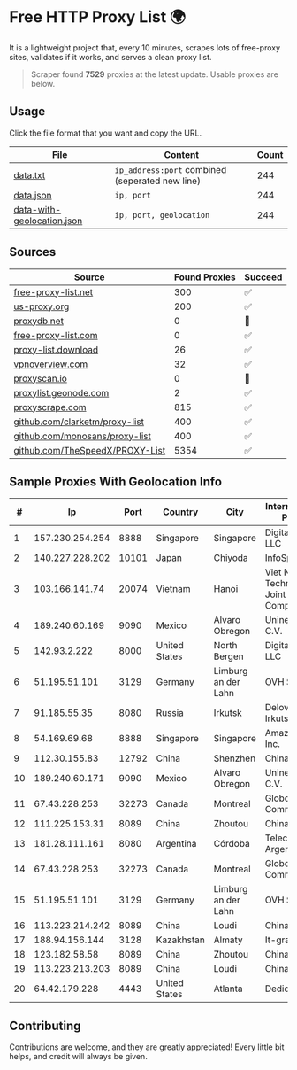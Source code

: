 
# Free HTTP Proxy List 🌍

It is a lightweight project that, every 10 minutes, scrapes lots of free-proxy sites, validates if it works, and serves a clean proxy list.


> Scraper found **7529** proxies at the latest update. Usable proxies are below.

## Usage

Click the file format that you want and copy the URL.


|File|Content|Count|
|----|-------|-----|
|[data.txt](https://raw.githubusercontent.com/themiralay/Proxy-List-World/master/data.txt)|`ip_address:port` combined (seperated new line)|244|
|[data.json](https://raw.githubusercontent.com/themiralay/Proxy-List-World/master/data.json)|`ip, port`|244|
|[data-with-geolocation.json](https://raw.githubusercontent.com/themiralay/Proxy-List-World/master/data-with-geolocation.json)|`ip, port, geolocation`|244|

## Sources

|Source|Found Proxies|Succeed|
|------|-------------|-------|
|[free-proxy-list.net](https://free-proxy-list.net)|300|✅|
|[us-proxy.org](https://www.us-proxy.org)|200|✅|
|[proxydb.net](http://proxydb.net)|0|🚫|
|[free-proxy-list.com](https://free-proxy-list.com/?page=&port=&type%5B%5D=http&type%5B%5D=https&up_time=0&search=Search)|0|✅|
|[proxy-list.download](https://www.proxy-list.download/HTTP)|26|✅|
|[vpnoverview.com](https://vpnoverview.com/privacy/anonymous-browsing/free-proxy-servers)|32|✅|
|[proxyscan.io](https://www.proxyscan.io)|0|🚫|
|[proxylist.geonode.com](https://proxylist.geonode.com/api/proxy-list?limit=300&page=1&sort_by=lastChecked&sort_type=desc&protocols=http,https)|2|✅|
|[proxyscrape.com](https://api.proxyscrape.com/v2/?request=displayproxies&protocol=http&timeout=10000&country=all&ssl=all&anonymity=all)|815|✅|
|[github.com/clarketm/proxy-list](https://raw.githubusercontent.com/clarketm/proxy-list/master/proxy-list-raw.txt)|400|✅|
|[github.com/monosans/proxy-list](https://raw.githubusercontent.com/monosans/proxy-list/main/proxies/http.txt)|400|✅|
|[github.com/TheSpeedX/PROXY-List](https://raw.githubusercontent.com/TheSpeedX/PROXY-List/master/http.txt)|5354|✅|


## Sample Proxies With Geolocation Info

|#|Ip|Port|Country|City|Internet Service Provider|
|-|--|----|-------|----|-------------------------|
|1|157.230.254.254|8888|Singapore|Singapore|DigitalOcean, LLC|
|2|140.227.228.202|10101|Japan|Chiyoda|InfoSphere|
|3|103.166.141.74|20074|Vietnam|Hanoi|Viet NAM Cloud Technology Joint Stock Company|
|4|189.240.60.169|9090|Mexico|Alvaro Obregon|Uninet S.A. de C.V.|
|5|142.93.2.222|8000|United States|North Bergen|DigitalOcean, LLC|
|6|51.195.51.101|3129|Germany|Limburg an der Lahn|OVH SAS|
|7|91.185.55.35|8080|Russia|Irkutsk|Delovaya Set' - Irkutsk|
|8|54.169.69.68|8888|Singapore|Singapore|Amazon.com, Inc.|
|9|112.30.155.83|12792|China|Shenzhen|China Mobile|
|10|189.240.60.171|9090|Mexico|Alvaro Obregon|Uninet S.A. de C.V.|
|11|67.43.228.253|32273|Canada|Montreal|GloboTech Communications|
|12|111.225.153.31|8089|China|Zhoutou|China Telecom|
|13|181.28.111.161|8080|Argentina|Córdoba|Telecom Argentina S.A|
|14|67.43.228.253|32273|Canada|Montreal|GloboTech Communications|
|15|51.195.51.101|3129|Germany|Limburg an der Lahn|OVH SAS|
|16|113.223.214.242|8089|China|Loudi|Chinanet|
|17|188.94.156.144|3128|Kazakhstan|Almaty|It-grad TOO|
|18|123.182.58.58|8089|China|Zhoutou|China Telecom|
|19|113.223.213.203|8089|China|Loudi|Chinanet|
|20|64.42.179.228|4443|United States|Atlanta|Dedicated.com|



## Contributing

Contributions are welcome, and they are greatly appreciated! Every
little bit helps, and credit will always be given.

